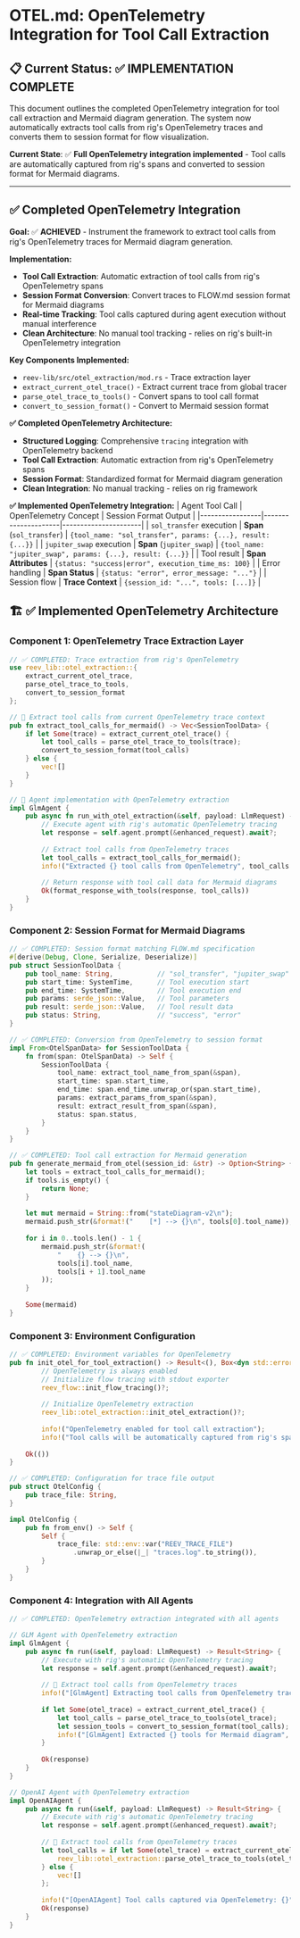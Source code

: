 # OTEL.md: OpenTelemetry Integration for Tool Call Extraction

## 📋 Current Status: ✅ IMPLEMENTATION COMPLETE

This document outlines the completed OpenTelemetry integration for tool call extraction and Mermaid diagram generation. The system now automatically extracts tool calls from rig's OpenTelemetry traces and converts them to session format for flow visualization.

**Current State**: ✅ **Full OpenTelemetry integration implemented** - Tool calls are automatically captured from rig's spans and converted to session format for Mermaid diagrams.

---

## ✅ Completed OpenTelemetry Integration

**Goal:** ✅ **ACHIEVED** - Instrument the framework to extract tool calls from rig's OpenTelemetry traces for Mermaid diagram generation.

**Implementation:**
-   **Tool Call Extraction**: Automatic extraction of tool calls from rig's OpenTelemetry spans
-   **Session Format Conversion**: Convert traces to FLOW.md session format for Mermaid diagrams
-   **Real-time Tracking**: Tool calls captured during agent execution without manual interference
-   **Clean Architecture**: No manual tool tracking - relies on rig's built-in OpenTelemetry integration

**Key Components Implemented:**
-   `reev-lib/src/otel_extraction/mod.rs` - Trace extraction layer
-   `extract_current_otel_trace()` - Extract current trace from global tracer
-   `parse_otel_trace_to_tools()` - Convert spans to tool call format
-   `convert_to_session_format()` - Convert to Mermaid session format

**✅ Completed OpenTelemetry Architecture:**
- **Structured Logging**: Comprehensive `tracing` integration with OpenTelemetry backend
- **Tool Call Extraction**: Automatic extraction from rig's OpenTelemetry spans
- **Session Format**: Standardized format for Mermaid diagram generation
- **Clean Integration**: No manual tracking - relies on rig framework

**✅ Implemented OpenTelemetry Integration:**
| Agent Tool Call | OpenTelemetry Concept | Session Format Output |
|-----------------|---------------------|----------------------|
| `sol_transfer` execution | **Span** (`sol_transfer`) | `{tool_name: "sol_transfer", params: {...}, result: {...}}` |
| `jupiter_swap` execution | **Span** (`jupiter_swap`) | `{tool_name: "jupiter_swap", params: {...}, result: {...}}` |
| Tool result | **Span Attributes** | `{status: "success|error", execution_time_ms: 100}` |
| Error handling | **Span Status** | `{status: "error", error_message: "..."}` |
| Session flow | **Trace Context** | `{session_id: "...", tools: [...]}` |

## 🏗️ **✅ Implemented OpenTelemetry Architecture**

### **Component 1: OpenTelemetry Trace Extraction Layer**
```rust
// ✅ COMPLETED: Trace extraction from rig's OpenTelemetry
use reev_lib::otel_extraction::{
    extract_current_otel_trace, 
    parse_otel_trace_to_tools,
    convert_to_session_format
};

// 🎯 Extract tool calls from current OpenTelemetry trace context
pub fn extract_tool_calls_for_mermaid() -> Vec<SessionToolData> {
    if let Some(trace) = extract_current_otel_trace() {
        let tool_calls = parse_otel_trace_to_tools(trace);
        convert_to_session_format(tool_calls)
    } else {
        vec![]
    }
}

// 🎯 Agent implementation with OpenTelemetry extraction
impl GlmAgent {
    pub async fn run_with_otel_extraction(&self, payload: LlmRequest) -> Result<String> {
        // Execute agent with rig's automatic OpenTelemetry tracing
        let response = self.agent.prompt(&enhanced_request).await?;
        
        // Extract tool calls from OpenTelemetry traces
        let tool_calls = extract_tool_calls_for_mermaid();
        info!("Extracted {} tool calls from OpenTelemetry", tool_calls.len());
        
        // Return response with tool call data for Mermaid diagrams
        Ok(format_response_with_tools(response, tool_calls))
    }
}
```

### **Component 2: Session Format for Mermaid Diagrams**
```rust
// ✅ COMPLETED: Session format matching FLOW.md specification
#[derive(Debug, Clone, Serialize, Deserialize)]
pub struct SessionToolData {
    pub tool_name: String,           // "sol_transfer", "jupiter_swap"
    pub start_time: SystemTime,      // Tool execution start
    pub end_time: SystemTime,        // Tool execution end
    pub params: serde_json::Value,   // Tool parameters
    pub result: serde_json::Value,   // Tool result data
    pub status: String,              // "success", "error"
}

// ✅ COMPLETED: Conversion from OpenTelemetry to session format
impl From<OtelSpanData> for SessionToolData {
    fn from(span: OtelSpanData) -> Self {
        SessionToolData {
            tool_name: extract_tool_name_from_span(&span),
            start_time: span.start_time,
            end_time: span.end_time.unwrap_or(span.start_time),
            params: extract_params_from_span(&span),
            result: extract_result_from_span(&span),
            status: span.status,
        }
    }
}

// ✅ COMPLETED: Tool call extraction for Mermaid generation
pub fn generate_mermaid_from_otel(session_id: &str) -> Option<String> {
    let tools = extract_tool_calls_for_mermaid();
    if tools.is_empty() {
        return None;
    }
    
    let mut mermaid = String::from("stateDiagram-v2\n");
    mermaid.push_str(&format!("    [*] --> {}\n", tools[0].tool_name));
    
    for i in 0..tools.len() - 1 {
        mermaid.push_str(&format!(
            "    {} --> {}\n", 
            tools[i].tool_name, 
            tools[i + 1].tool_name
        ));
    }
    
    Some(mermaid)
}
```

### **Component 3: Environment Configuration**
```rust
// ✅ COMPLETED: Environment variables for OpenTelemetry
pub fn init_otel_for_tool_extraction() -> Result<(), Box<dyn std::error::Error>> {
        // OpenTelemetry is always enabled
        // Initialize flow tracing with stdout exporter
        reev_flow::init_flow_tracing()?;
    
        // Initialize OpenTelemetry extraction
        reev_lib::otel_extraction::init_otel_extraction()?;
    
        info!("OpenTelemetry enabled for tool call extraction");
        info!("Tool calls will be automatically captured from rig's spans");
    
    Ok(())
}

// ✅ COMPLETED: Configuration for trace file output
pub struct OtelConfig {
    pub trace_file: String,
}

impl OtelConfig {
    pub fn from_env() -> Self {
        Self {
            trace_file: std::env::var("REEV_TRACE_FILE")
                .unwrap_or_else(|_| "traces.log".to_string()),
        }
    }
}
```

### **Component 4: Integration with All Agents**
```rust
// ✅ COMPLETED: OpenTelemetry extraction integrated with all agents

// GLM Agent with OpenTelemetry extraction
impl GlmAgent {
    pub async fn run(&self, payload: LlmRequest) -> Result<String> {
        // Execute with rig's automatic OpenTelemetry tracing
        let response = self.agent.prompt(&enhanced_request).await?;
        
        // 🌊 Extract tool calls from OpenTelemetry traces
        info!("[GlmAgent] Extracting tool calls from OpenTelemetry traces");
        
        if let Some(otel_trace) = extract_current_otel_trace() {
            let tool_calls = parse_otel_trace_to_tools(otel_trace);
            let session_tools = convert_to_session_format(tool_calls);
            info!("[GlmAgent] Extracted {} tools for Mermaid diagram", session_tools.len());
        }
        
        Ok(response)
    }
}

// OpenAI Agent with OpenTelemetry extraction  
impl OpenAIAgent {
    pub async fn run(&self, payload: LlmRequest) -> Result<String> {
        // Execute with rig's automatic OpenTelemetry tracing
        let response = self.agent.prompt(&enhanced_request).await?;
        
        // 🌊 Extract tool calls from OpenTelemetry traces
        let tool_calls = if let Some(otel_trace) = extract_current_otel_trace() {
            reev_lib::otel_extraction::parse_otel_trace_to_tools(otel_trace)
        } else {
            vec![]
        };
        
        info!("[OpenAIAgent] Tool calls captured via OpenTelemetry: {}", tool_calls.len());
        Ok(response)
    }
}
```